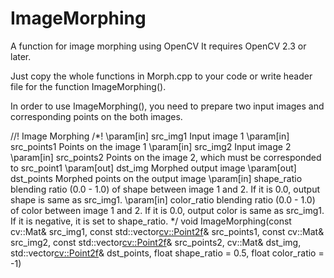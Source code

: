 ImageMorphing
=============

A function for image morphing using OpenCV
It requires OpenCV 2.3 or later.

Just copy the whole functions in Morph.cpp to your code or write header file for the function ImageMorphing().

In order to use ImageMorphing(), you need to prepare two input images and corresponding points on the both images.


//! Image Morphing
/*!
\param[in] src_img1 Input image 1
\param[in] src_points1 Points on the image 1
\param[in] src_img2 Input image 2
\param[in] src_points2 Points on the image 2, which must be corresponded to src_point1
\param[out] dst_img Morphed output image
\param[out] dst_points Morphed points on the output image
\param[in] shape_ratio blending ratio (0.0 - 1.0) of shape between image 1 and 2.  If it is 0.0, output shape is same as src_img1.
\param[in] color_ratio blending ratio (0.0 - 1.0) of color between image 1 and 2.  If it is 0.0, output color is same as src_img1. If it is negative, it is set to shape_ratio.
*/
void ImageMorphing(const cv::Mat& src_img1, const std::vector<cv::Point2f>& src_points1,
	const cv::Mat& src_img2, const std::vector<cv::Point2f>& src_points2,
	cv::Mat& dst_img, std::vector<cv::Point2f>& dst_points,
	float shape_ratio = 0.5, float color_ratio = -1)

